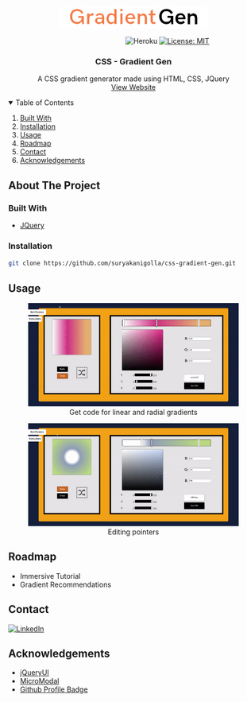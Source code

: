 

 
  

<!-- PROJECT LOGO -->

<br />

<p align="center">
  
  <img src="./gifs/logo.jpg" style="border-radius:3px;">

</p>

 &nbsp;&nbsp;&nbsp;&nbsp;&nbsp;&nbsp;&nbsp;&nbsp;&nbsp;&nbsp;&nbsp;&nbsp;&nbsp;&nbsp;&nbsp;&nbsp;&nbsp;&nbsp;&nbsp;&nbsp;&nbsp;&nbsp;&nbsp;&nbsp;&nbsp;&nbsp;&nbsp;&nbsp;&nbsp;&nbsp;&nbsp;&nbsp;&nbsp;&nbsp;&nbsp;&nbsp;&nbsp;&nbsp;&nbsp;&nbsp;&nbsp;&nbsp;&nbsp;&nbsp;&nbsp;&nbsp;&nbsp;&nbsp;&nbsp;&nbsp;&nbsp;&nbsp;&nbsp;&nbsp;&nbsp;&nbsp;&nbsp;&nbsp;&nbsp;
![Heroku](https://heroku-badge.herokuapp.com/?app=gradient-gen&root=index.html)
[![License: MIT](https://img.shields.io/badge/License-MIT-yellow.svg)](https://opensource.org/licenses/MIT)

  <h3 align="center">CSS - Gradient Gen</h3>

  <p align="center">
     A CSS gradient generator made using HTML, CSS, JQuery
    <br />
    <a href="https://gradient-gen.herokuapp.com/">View Website</a>
  </p>




<!-- TABLE OF CONTENTS -->
<details open="open">
  <summary>Table of Contents</summary>
  <ol>
        <li><a href="#built-with">Built With</a></li>
      </ul>
    </li>
    <li><a href="#installation">Installation</a></li></li>
      </ul>
    </li>
    <li><a href="#usage">Usage</a></li>
    <li><a href="#roadmap">Roadmap</a></li>
    <li><a href="#contact">Contact</a></li>
    <li><a href="#acknowledgements">Acknowledgements</a></li>
  </ol>
</details>



<!-- ABOUT THE PROJECT -->
## About The Project





### Built With

* [JQuery](https://jquery.com)

### Installation
   ```sh
   git clone https://github.com/suryakanigolla/css-gradient-gen.git
   ```



<!-- USAGE EXAMPLES -->
## Usage

<figure>
    <img src ="./gifs/getCss.gif">
    <figcaption align="center">Get code for linear and radial gradients</figcaption>
</figure>
<figure>
    <img src ="./gifs/editPointers.gif">
    <figcaption align="center">Editing pointers</figcaption>
</figure>



<!-- ROADMAP -->
## Roadmap

<ul>
    <li>Immersive Tutorial</li>
    <li>Gradient Recommendations</li>
</ul>


<!-- CONTACT -->
## Contact

[![LinkedIn][linkedin-shield]][linkedin-url]

<div class="github-profile-badge" data-user="suryakanigolla"></div>
<script src="https://cdn.jsdelivr.net/gh/Rapsssito/github-profile-badge@latest/src/widget.min.js"></script>



<!-- ACKNOWLEDGEMENTS -->
## Acknowledgements
* [jQueryUI](https://jqueryui.com/)
* [MicroModal](https://micromodal.now.sh/)
* [Github Profile Badge](https://github.com/Rapsssito/github-profile-badge)






[linkedin-shield]: https://img.shields.io/badge/-LinkedIn-black.svg?style=for-the-badge&logo=linkedin&colorB=555
[linkedin-url]: https://www.linkedin.com/in/suryakanigolla/
